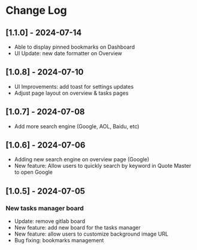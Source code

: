 # Change Log

## [1.1.0] - 2024-07-14

- Able to display pinned bookmarks on Dashboard
- UI Update: new date formatter on Overview

## [1.0.8] - 2024-07-10

- UI Improvements: add toast for settings updates
- Adjust page layout on overview & tasks pages

## [1.0.7] - 2024-07-08

- Add more search engine (Google, AOL, Baidu, etc)

## [1.0.6] - 2024-07-06

- Adding new search engine on overview page (Google)
- New feature: Allow users to quickly search by keyword in Quote Master to open Google

## [1.0.5] - 2024-07-05

### New tasks manager board

- Update: remove gitlab board
- New feature: add new board for the tasks manager
- New feature: allow users to customize background image URL
- Bug fixing: bookmarks management
